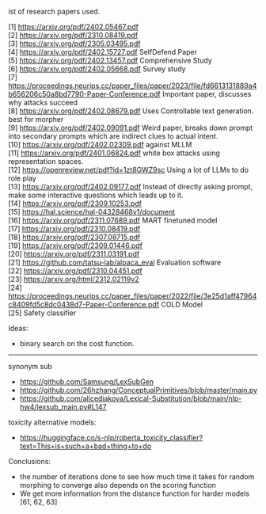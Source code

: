 ist of research papers used.

[1] https://arxiv.org/pdf/2402.05467.pdf   
[2] https://arxiv.org/pdf/2310.08419.pdf  
[3] https://arxiv.org/pdf/2305.03495.pdf   
[4] https://arxiv.org/pdf/2402.15727.pdf SelfDefend Paper  
[5] https://arxiv.org/pdf/2402.13457.pdf   Comprehensive Study   
[6] https://arxiv.org/pdf/2402.05668.pdf Survey study    
[7] https://proceedings.neurips.cc/paper_files/paper/2023/file/fd6613131889a4b656206c50a8bd7790-Paper-Conference.pdf
Important paper, discusses why attacks succeed   
[8] https://arxiv.org/pdf/2402.08679.pdf Uses Controllable text generation. best for morpher   
[9] https://arxiv.org/pdf/2402.09091.pdf Weird paper, breaks down prompt into secondary prompts which are indirect clues
to actual intent.    
[10] https://arxiv.org/pdf/2402.02309.pdf against MLLM    
[11] https://arxiv.org/pdf/2401.06824.pdf white box attacks using representation spaces.    
[12] https://openreview.net/pdf?id=1zt8GWZ9sc Using a lot of LLMs to do role play   
[13] https://arxiv.org/pdf/2402.09177.pdf Instead of directly asking prompt, make some interactive questions which leads
up to it.    
[14] https://arxiv.org/pdf/2309.10253.pdf    
[15] https://hal.science/hal-04328468v1/document    
[16] https://arxiv.org/pdf/2311.07689.pdf MART finetuned model  
[17] https://arxiv.org/pdf/2310.08419.pdf   
[18] https://arxiv.org/pdf/2307.08715.pdf   
[19] https://arxiv.org/pdf/2309.01446.pdf   
[20] https://arxiv.org/pdf/2311.03191.pdf    
[21] https://github.com/tatsu-lab/alpaca_eval Evaluation software   
[22] https://arxiv.org/pdf/2310.04451.pdf   
[23] https://arxiv.org/html/2312.02119v2    
[24] https://proceedings.neurips.cc/paper_files/paper/2022/file/3e25d1aff47964c8409fd5c8dc0438d7-Paper-Conference.pdf
COLD Model    
[25] Safety classifier

Ideas:

- binary search on the cost function.

----------


synonym sub

- https://github.com/Samsung/LexSubGen
- https://github.com/26hzhang/ConceptualPrimitives/blob/master/main.py
- https://github.com/alicediakova/Lexical-Substitution/blob/main/nlp-hw4/lexsub_main.py#L147

toxicity alternative models:

- https://huggingface.co/s-nlp/roberta_toxicity_classifier?text=This+is+such+a+bad+thing+to+do

Conclusions:

- the number of iterations done to see how much time it takes for random morphing to converge also depends on the
  scoring function
- We get more information from the distance function for harder models [61, 62, 63]